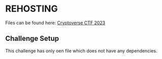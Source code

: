 # REHOSTING

Files can be found here: [Cryptoverse CTF 2023](https://github.com/sajjadium/ctf-archives/blob/main/ctfs/Cryptoverse/2023/crypto/Baby_AES/challenge.py)

## Challenge Setup
This challenge has only oen file which does not have any dependencies.